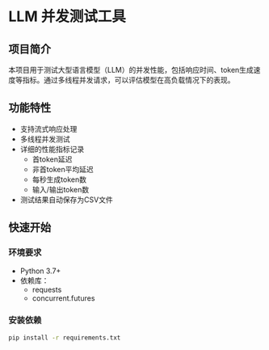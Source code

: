 # LLM 并发测试工具

## 项目简介
本项目用于测试大型语言模型（LLM）的并发性能，包括响应时间、token生成速度等指标。通过多线程并发请求，可以评估模型在高负载情况下的表现。

## 功能特性
- 支持流式响应处理
- 多线程并发测试
- 详细的性能指标记录
  - 首token延迟
  - 非首token平均延迟
  - 每秒生成token数
  - 输入/输出token数
- 测试结果自动保存为CSV文件

## 快速开始

### 环境要求
- Python 3.7+
- 依赖库：
  - requests
  - concurrent.futures

### 安装依赖
```bash
pip install -r requirements.txt